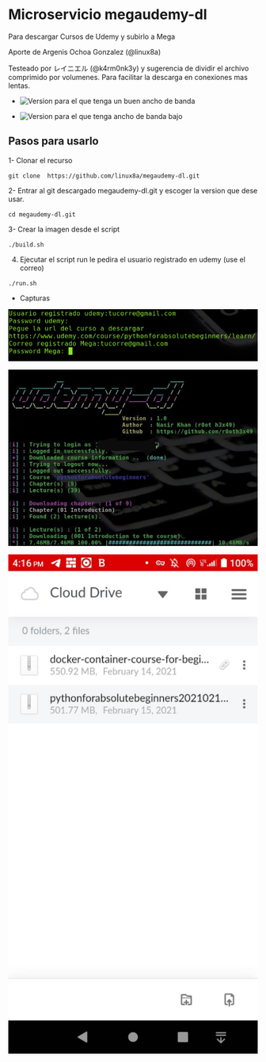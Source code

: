 # Microservicio megaudemy-dl
Para descargar Cursos de Udemy y subirlo a Mega

Aporte de Argenis Ochoa Gonzalez (@linux8a)

Testeado por レイニエル (@k4rm0nk3y) y sugerencia de dividir el archivo comprimido por volumenes. Para facilitar la descarga en conexiones
mas lentas.

* ![Version para el que tenga un buen ancho de banda](./megademy-dl:v1)


* ![Version para el que tenga ancho de banda bajo](./megademy-dl:v2)

## Pasos para usarlo

1- Clonar el recurso

```
git clone  https://github.com/linux8a/megaudemy-dl.git
```

2- Entrar al git descargado megaudemy-dl.git y escoger la version que dese usar.

```
cd megaudemy-dl.git
```

3- Crear la imagen desde el script

```
./build.sh
```

4. Ejecutar el script run  le pedira el usuario registrado en udemy (use el correo)

```
./run.sh
```
* Capturas

![](./images/Screenshot1.png)

![](./images/Screenshot2.png)

![](./images/Screenshot3.png)
